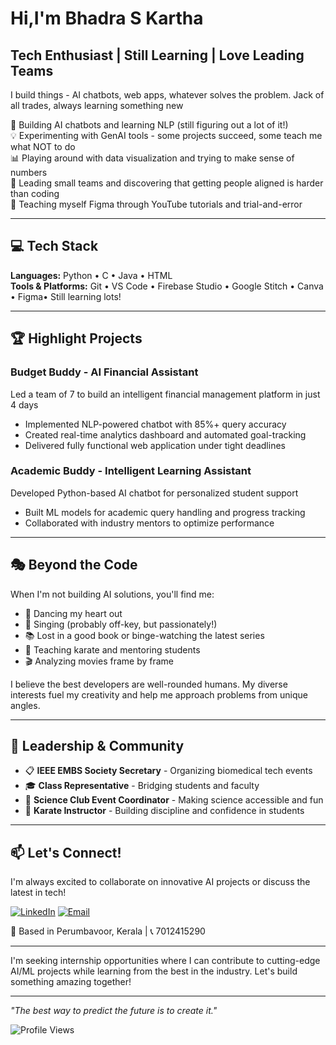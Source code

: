 # Hi,I'm Bhadra S Kartha 
## Tech Enthusiast | Still Learning | Love Leading Teams
I build things - AI chatbots, web apps, whatever solves the problem. Jack of all trades, always learning something new

🤖 Building AI chatbots and learning NLP (still figuring out a lot of it!)  
💡 Experimenting with GenAI tools - some projects succeed, some teach me what NOT to do  
📊 Playing around with data visualization and trying to make sense of numbers  
🎯 Leading small teams and discovering that getting people aligned is harder than coding  
🌱 Teaching myself Figma through YouTube tutorials and trial-and-error

---

## 💻 Tech Stack

**Languages:** Python • C • Java • HTML  
**Tools & Platforms:** Git • VS Code • Firebase Studio • Google Stitch • Canva • Figma• Still learning lots!


---

## 🏆 Highlight Projects

###  Budget Buddy - AI Financial Assistant
Led a team of 7 to build an intelligent financial management platform in just 4 days
- Implemented NLP-powered chatbot with 85%+ query accuracy
- Created real-time analytics dashboard and automated goal-tracking
- Delivered fully functional web application under tight deadlines

###  Academic Buddy - Intelligent Learning Assistant
Developed Python-based AI chatbot for personalized student support
- Built ML models for academic query handling and progress tracking
- Collaborated with industry mentors to optimize performance

---

## 🎭 Beyond the Code

When I'm not building AI solutions, you'll find me:
- 💃 Dancing my heart out
- 🎤 Singing (probably off-key, but passionately!)
- 📚 Lost in a good book or binge-watching the latest series
- 🥋 Teaching karate and mentoring students
- 🎬 Analyzing movies frame by frame

I believe the best developers are well-rounded humans. My diverse interests fuel my creativity and help me approach problems from unique angles.

---

## 👔 Leadership & Community

- 📋 **IEEE EMBS Society Secretary** - Organizing biomedical tech events
- 🎓 **Class Representative** - Bridging students and faculty
- 🔬 **Science Club Event Coordinator** - Making science accessible and fun
- 🥋 **Karate Instructor** - Building discipline and confidence in students

---

## 📫 Let's Connect!

I'm always excited to collaborate on innovative AI projects or discuss the latest in tech!

[![LinkedIn](https://img.shields.io/badge/LinkedIn-0077B5?style=for-the-badge&logo=linkedin&logoColor=white)](https://linkedin.com/in/bhadraskartha)
[![Email](https://img.shields.io/badge/Email-D14836?style=for-the-badge&logo=gmail&logoColor=white)](mailto:bhadraskartha@gmail.com)

📍 Based in Perumbavoor, Kerala | 📞 7012415290

---


I'm seeking internship opportunities where I can contribute to cutting-edge AI/ML projects while learning from the best in the industry. Let's build something amazing together!

---

*"The best way to predict the future is to create it."*

![Profile Views](https://komarev.com/ghpvc/?username=yourusername&color=brightgreen)
